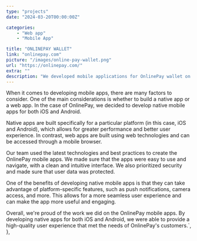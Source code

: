 ```yaml
---
type: "projects"
date: "2024-03-20T00:00:00Z"

categories: 
    - "Web app"
    - "Mobile App"

title: "ONLINEPAY WALLET"
link: "onlinepay.com"
picture: "/images/online-pay-wallet.png"
url: "https://onlinepay.com/"
extra: ""
description: "We developed mobile applications for OnlinePay wallet on both iOS and Android platforms. The apps provide users with a secure and convenient way to manage their finances on the go."
---
```

When it comes to developing mobile apps, there are many factors to consider. One of the main considerations is whether to build a native app or a web app. In the case of OnlinePay, we decided to develop native mobile apps for both iOS and Android.

Native apps are built specifically for a particular platform (in this case, iOS and Android), which allows for greater performance and better user experience. In contrast, web apps are built using web technologies and can be accessed through a mobile browser.

Our team used the latest technologies and best practices to create the OnlinePay mobile apps. We made sure that the apps were easy to use and navigate, with a clean and intuitive interface. We also prioritized security and made sure that user data was protected.

One of the benefits of developing native mobile apps is that they can take advantage of platform-specific features, such as push notifications, camera access, and more. This allows for a more seamless user experience and can make the app more useful and engaging.

Overall, we're proud of the work we did on the OnlinePay mobile apps. By developing native apps for both iOS and Android, we were able to provide a high-quality user experience that met the needs of OnlinePay's customers.`,
    },